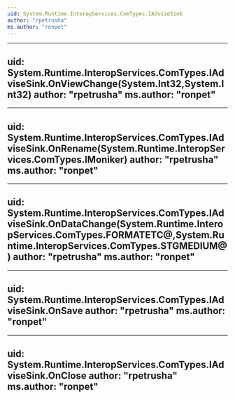 ```yaml
---
uid: System.Runtime.InteropServices.ComTypes.IAdviseSink
author: "rpetrusha"
ms.author: "ronpet"
---
```


---
uid: System.Runtime.InteropServices.ComTypes.IAdviseSink.OnViewChange(System.Int32,System.Int32)
author: "rpetrusha"
ms.author: "ronpet"
---

---
uid: System.Runtime.InteropServices.ComTypes.IAdviseSink.OnRename(System.Runtime.InteropServices.ComTypes.IMoniker)
author: "rpetrusha"
ms.author: "ronpet"
---

---
uid: System.Runtime.InteropServices.ComTypes.IAdviseSink.OnDataChange(System.Runtime.InteropServices.ComTypes.FORMATETC@,System.Runtime.InteropServices.ComTypes.STGMEDIUM@)
author: "rpetrusha"
ms.author: "ronpet"
---

---
uid: System.Runtime.InteropServices.ComTypes.IAdviseSink.OnSave
author: "rpetrusha"
ms.author: "ronpet"
---

---
uid: System.Runtime.InteropServices.ComTypes.IAdviseSink.OnClose
author: "rpetrusha"
ms.author: "ronpet"
---

